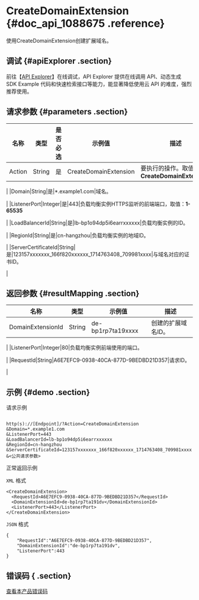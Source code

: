 # CreateDomainExtension {#doc_api_1088675 .reference}

使用CreateDomainExtension创建扩展域名。

## 调试 {#apiExplorer .section}

前往【[API Explorer](https://api.aliyun.com/#product=Slb&api=CreateDomainExtension)】在线调试，API Explorer 提供在线调用 API、动态生成 SDK Example 代码和快速检索接口等能力，能显著降低使用云 API 的难度，强烈推荐使用。

## 请求参数 {#parameters .section}

|名称|类型|是否必选|示例值|描述|
|--|--|----|---|--|
|Action|String|是|CreateDomainExtension|要执行的操作。取值：**CreateDomainExtension**

 |
|Domain|String|是|\*.example1.com|域名。

 |
|ListenerPort|Integer|是|443|负载均衡实例HTTPS监听的前端端口，取值：**1-65535**

 |
|LoadBalancerId|String|是|lb-bp1o94dp5i6earrxxxxxx|负载均衡实例的ID。

 |
|RegionId|String|是|cn-hangzhou|负载均衡实例的地域ID。

 |
|ServerCertificateId|String|是|123157xxxxxxx\_166f820xxxxxx\_1714763408\_709981xxxx|与域名对应的证书ID。

 |

## 返回参数 {#resultMapping .section}

|名称|类型|示例值|描述|
|--|--|---|--|
|DomainExtensionId|String|de-bp1rp7ta19xxxx|创建的扩展域名ID。

 |
|ListenerPort|Integer|80|负载均衡实例前端使用的端口。

 |
|RequestId|String|A6E7EFC9-0938-40CA-877D-9BEDBD21D357|请求ID。

 |

## 示例 {#demo .section}

请求示例

``` {#request_demo}

http(s)://[Endpoint]/?Action=CreateDomainExtension
&Domain=*.example1.com
&ListenerPort=443
&LoadBalancerId=lb-bp1o94dp5i6earrxxxxxx
&RegionId=cn-hangzhou
&ServerCertificateId=123157xxxxxxx_166f820xxxxxx_1714763408_709981xxxx
&<公共请求参数>

```

正常返回示例

`XML` 格式

``` {#xml_return_success_demo}
<CreateDomainExtension>
  <RequestId>A6E7EFC9-0938-40CA-877D-9BEDBD21D357</RequestId>
  <DomainExtensionId>de-bp1rp7ta191dv</DomainExtensionId>
  <ListenerPort>443</ListenerPort>
</CreateDomainExtension>

```

`JSON` 格式

``` {#json_return_success_demo}
{
	"RequestId":"A6E7EFC9-0938-40CA-877D-9BEDBD21D357",
	"DomainExtensionId":"de-bp1rp7ta191dv",
	"ListenerPort":443
}
```

## 错误码 { .section}

[查看本产品错误码](https://error-center.aliyun.com/status/product/Slb)


